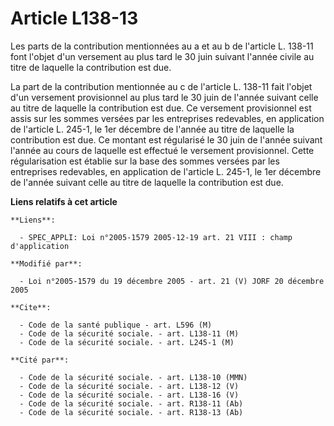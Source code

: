 # Article L138-13

Les parts de la contribution mentionnées au a et au b de l'article L. 138-11 font l'objet d'un versement au plus tard le 30
juin suivant l'année civile au titre de laquelle la contribution est due.

La part de la contribution mentionnée au c de l'article L. 138-11 fait l'objet d'un versement provisionnel au plus tard le 30
juin de l'année suivant celle au titre de laquelle la contribution est due. Ce versement provisionnel est assis sur les
sommes versées par les entreprises redevables, en application de l'article L. 245-1, le 1er décembre de l'année au titre de
laquelle la contribution est due. Ce montant est régularisé le 30 juin de l'année suivant l'année au cours de laquelle est
effectué le versement provisionnel. Cette régularisation est établie sur la base des sommes versées par les entreprises
redevables, en application de l'article L. 245-1, le 1er décembre de l'année suivant celle au titre de laquelle la
contribution est due.

**Liens relatifs à cet article**

	**Liens**:

	  - SPEC_APPLI: Loi n°2005-1579 2005-12-19 art. 21 VIII : champ d'application

	**Modifié par**:

	  - Loi n°2005-1579 du 19 décembre 2005 - art. 21 (V) JORF 20 décembre 2005

	**Cite**:

	  - Code de la santé publique - art. L596 (M)
	  - Code de la sécurité sociale. - art. L138-11 (M)
	  - Code de la sécurité sociale. - art. L245-1 (M)

	**Cité par**:

	  - Code de la sécurité sociale. - art. L138-10 (MMN)
	  - Code de la sécurité sociale. - art. L138-12 (V)
	  - Code de la sécurité sociale. - art. L138-16 (V)
	  - Code de la sécurité sociale. - art. R138-11 (Ab)
	  - Code de la sécurité sociale. - art. R138-13 (Ab)

